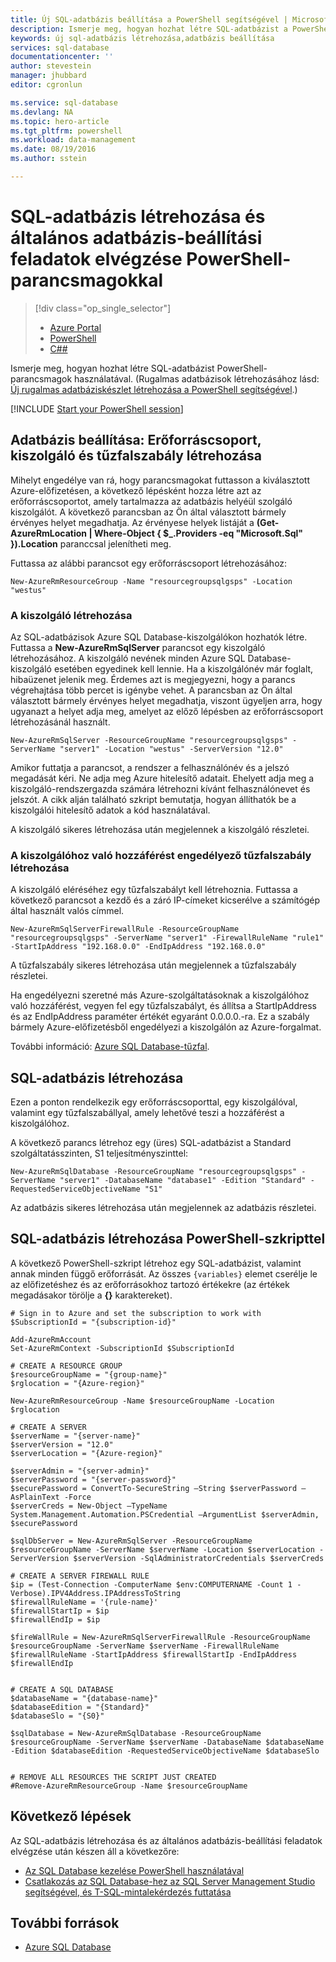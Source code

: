 ```yaml
---
title: Új SQL-adatbázis beállítása a PowerShell segítségével | Microsoft Docs
description: Ismerje meg, hogyan hozhat létre SQL-adatbázist a PowerShell segítségével. Az általános adatbázis-beállítási feladatok PowerShell-parancsmagokkal is kezelhetőek.
keywords: új sql-adatbázis létrehozása,adatbázis beállítása
services: sql-database
documentationcenter: ''
author: stevestein
manager: jhubbard
editor: cgronlun

ms.service: sql-database
ms.devlang: NA
ms.topic: hero-article
ms.tgt_pltfrm: powershell
ms.workload: data-management
ms.date: 08/19/2016
ms.author: sstein

---
```

# SQL-adatbázis létrehozása és általános adatbázis-beállítási feladatok elvégzése PowerShell-parancsmagokkal
> [!div class="op_single_selector"]
> * [Azure Portal](sql-database-get-started.md)
> * [PowerShell](sql-database-get-started-powershell.md)
> * [C##](sql-database-get-started-csharp.md)
> 
> 

Ismerje meg, hogyan hozhat létre SQL-adatbázist PowerShell-parancsmagok használatával. (Rugalmas adatbázisok létrehozásához lásd: [Új rugalmas adatbáziskészlet létrehozása a PowerShell segítségével](sql-database-elastic-pool-create-powershell.md).)

[!INCLUDE [Start your PowerShell session](../../includes/sql-database-powershell.md)]

## Adatbázis beállítása: Erőforráscsoport, kiszolgáló és tűzfalszabály létrehozása
Mihelyt engedélye van rá, hogy parancsmagokat futtasson a kiválasztott Azure-előfizetésen, a következő lépésként hozza létre azt az erőforráscsoportot, amely tartalmazza az adatbázis helyéül szolgáló kiszolgálót. A következő parancsban az Ön által választott bármely érvényes helyet megadhatja. Az érvényese helyek listáját a **(Get-AzureRmLocation | Where-Object { $_.Providers -eq "Microsoft.Sql" }).Location** paranccsal jelenítheti meg.

Futtassa az alábbi parancsot egy erőforráscsoport létrehozásához:

    New-AzureRmResourceGroup -Name "resourcegroupsqlgsps" -Location "westus"


### A kiszolgáló létrehozása
Az SQL-adatbázisok Azure SQL Database-kiszolgálókon hozhatók létre. Futtassa a **New-AzureRmSqlServer** parancsot egy kiszolgáló létrehozásához. A kiszolgáló nevének minden Azure SQL Database-kiszolgáló esetében egyedinek kell lennie. Ha a kiszolgálónév már foglalt, hibaüzenet jelenik meg. Érdemes azt is megjegyezni, hogy a parancs végrehajtása több percet is igénybe vehet. A parancsban az Ön által választott bármely érvényes helyet megadhatja, viszont ügyeljen arra, hogy ugyanazt a helyet adja meg, amelyet az előző lépésben az erőforráscsoport létrehozásánál használt.

    New-AzureRmSqlServer -ResourceGroupName "resourcegroupsqlgsps" -ServerName "server1" -Location "westus" -ServerVersion "12.0"

Amikor futtatja a parancsot, a rendszer a felhasználónév és a jelszó megadását kéri. Ne adja meg Azure hitelesítő adatait. Ehelyett adja meg a kiszolgáló-rendszergazda számára létrehozni kívánt felhasználónevet és jelszót. A cikk alján található szkript bemutatja, hogyan állíthatók be a kiszolgálói hitelesítő adatok a kód használatával.

A kiszolgáló sikeres létrehozása után megjelennek a kiszolgáló részletei.

### A kiszolgálóhoz való hozzáférést engedélyező tűzfalszabály létrehozása
A kiszolgáló eléréséhez egy tűzfalszabályt kell létrehoznia. Futtassa a következő parancsot a kezdő és a záró IP-címeket kicserélve a számítógép által használt valós címmel.

    New-AzureRmSqlServerFirewallRule -ResourceGroupName "resourcegroupsqlgsps" -ServerName "server1" -FirewallRuleName "rule1" -StartIpAddress "192.168.0.0" -EndIpAddress "192.168.0.0"

A tűzfalszabály sikeres létrehozása után megjelennek a tűzfalszabály részletei.

Ha engedélyezni szeretné más Azure-szolgáltatásoknak a kiszolgálóhoz való hozzáférést, vegyen fel egy tűzfalszabályt, és állítsa a StartIpAddress és az EndIpAddress paraméter értékét egyaránt 0.0.0.0.-ra. Ez a szabály bármely Azure-előfizetésből engedélyezi a kiszolgálón az Azure-forgalmat.

További információ: [Azure SQL Database-tűzfal](sql-database-firewall-configure.md).

## SQL-adatbázis létrehozása
Ezen a ponton rendelkezik egy erőforráscsoporttal, egy kiszolgálóval, valamint egy tűzfalszabállyal, amely lehetővé teszi a hozzáférést a kiszolgálóhoz.

A következő parancs létrehoz egy (üres) SQL-adatbázist a Standard szolgáltatásszinten, S1 teljesítményszinttel:

    New-AzureRmSqlDatabase -ResourceGroupName "resourcegroupsqlgsps" -ServerName "server1" -DatabaseName "database1" -Edition "Standard" -RequestedServiceObjectiveName "S1"


Az adatbázis sikeres létrehozása után megjelennek az adatbázis részletei.

## SQL-adatbázis létrehozása PowerShell-szkripttel
A következő PowerShell-szkript létrehoz egy SQL-adatbázist, valamint annak minden függő erőforrását. Az összes `{variables}` elemet cserélje le az előfizetéshez és az erőforrásokhoz tartozó értékekre (az értékek megadásakor törölje a **{}** karaktereket).

    # Sign in to Azure and set the subscription to work with
    $SubscriptionId = "{subscription-id}"

    Add-AzureRmAccount
    Set-AzureRmContext -SubscriptionId $SubscriptionId

    # CREATE A RESOURCE GROUP
    $resourceGroupName = "{group-name}"
    $rglocation = "{Azure-region}"

    New-AzureRmResourceGroup -Name $resourceGroupName -Location $rglocation

    # CREATE A SERVER
    $serverName = "{server-name}"
    $serverVersion = "12.0"
    $serverLocation = "{Azure-region}"

    $serverAdmin = "{server-admin}"
    $serverPassword = "{server-password}" 
    $securePassword = ConvertTo-SecureString –String $serverPassword –AsPlainText -Force
    $serverCreds = New-Object –TypeName System.Management.Automation.PSCredential –ArgumentList $serverAdmin, $securePassword

    $sqlDbServer = New-AzureRmSqlServer -ResourceGroupName $resourceGroupName -ServerName $serverName -Location $serverLocation -ServerVersion $serverVersion -SqlAdministratorCredentials $serverCreds

    # CREATE A SERVER FIREWALL RULE
    $ip = (Test-Connection -ComputerName $env:COMPUTERNAME -Count 1 -Verbose).IPV4Address.IPAddressToString
    $firewallRuleName = '{rule-name}'
    $firewallStartIp = $ip
    $firewallEndIp = $ip

    $fireWallRule = New-AzureRmSqlServerFirewallRule -ResourceGroupName $resourceGroupName -ServerName $serverName -FirewallRuleName $firewallRuleName -StartIpAddress $firewallStartIp -EndIpAddress $firewallEndIp


    # CREATE A SQL DATABASE
    $databaseName = "{database-name}"
    $databaseEdition = "{Standard}"
    $databaseSlo = "{S0}"

    $sqlDatabase = New-AzureRmSqlDatabase -ResourceGroupName $resourceGroupName -ServerName $serverName -DatabaseName $databaseName -Edition $databaseEdition -RequestedServiceObjectiveName $databaseSlo


    # REMOVE ALL RESOURCES THE SCRIPT JUST CREATED
    #Remove-AzureRmResourceGroup -Name $resourceGroupName






## Következő lépések
Az SQL-adatbázis létrehozása és az általános adatbázis-beállítási feladatok elvégzése után készen áll a következőre:

* [Az SQL Database kezelése PowerShell használatával](sql-database-manage-powershell.md)
* [Csatlakozás az SQL Database-hez az SQL Server Management Studio segítségével, és T-SQL-mintalekérdezés futtatása](sql-database-connect-query-ssms.md)

## További források
* [Azure SQL Database](https://azure.microsoft.com/documentation/services/sql-database/)

<!--HONumber=Sep16_HO5-->


